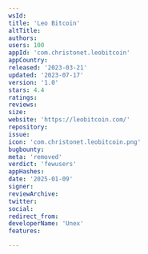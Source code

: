 ```yaml
---
wsId: 
title: 'Leo Bitcoin'
altTitle: 
authors: 
users: 100
appId: 'com.christonet.leobitcoin'
appCountry: 
released: '2023-03-21'
updated: '2023-07-17'
version: '1.0'
stars: 4.4
ratings: 
reviews: 
size: 
website: 'https://leobitcoin.com/'
repository: 
issue: 
icon: 'com.christonet.leobitcoin.png'
bugbounty: 
meta: 'removed'
verdict: 'fewusers'
appHashes: 
date: '2025-01-09'
signer: 
reviewArchive: 
twitter: 
social: 
redirect_from: 
developerName: 'Unex'
features: 

---
```


